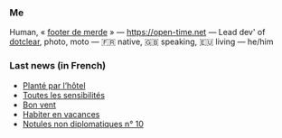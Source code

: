 ### Me

Human, « [footer de merde](https://open-time.net/post/2013/07/17/La-veritable-histoire-du-Footer-de-merde-) » — https://open-time.net — Lead dev' of [dotclear](https://git.dotclear.org/dev/dotclear), photo, moto — 🇫🇷 native, 🇬🇧 speaking, 🇪🇺 living — he/him

### Last news (in French)

<!-- BLOG-POST-LIST:START -->
- [Planté par l’hôtel](https://open-time.net/post/2022/05/29/Plante)
- [Toutes les sensibilités](https://open-time.net/post/2022/05/28/Toutes-les-sensibilites)
- [Bon vent](https://open-time.net/post/2022/05/27/Bon-vent)
- [Habiter en vacances](https://open-time.net/post/2022/05/26/Habiter-en-vacances)
- [Notules non diplomatiques n° 10](https://open-time.net/post/2022/05/25/Notules-non-diplomatiques-n-10)
<!-- BLOG-POST-LIST:END -->
